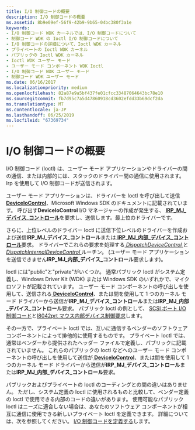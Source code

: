 ```yaml
---
title: I/O 制御コードの概要
description: I/O 制御コードの概要
ms.assetid: 8b9e09ef-56f9-42b9-9b65-04bc380f3a1e
keywords:
- I/O 制御コード WDK カーネルでは、I/O 制御コードについて
- 制御コード WDK の Ioctl I/O 制御コードについて
- I/O 制御コードの詳細について、Ioctl WDK カーネル
- プライベートの Ioctl WDK カーネル
- パブリックの Ioctl WDK カーネル
- Ioctl WDK ユーザー モード
- ユーザー モード コンポーネント WDK Ioctl
- I/O 制御コード WDK ユーザー モード
- 制御コード WDK ユーザー モード
ms.date: 06/16/2017
ms.localizationpriority: medium
ms.openlocfilehash: 82a87e9a5bf437fe01cfcc33487064643bc78e10
ms.sourcegitcommit: fb7d95c7a5d47860918cd3602efdd33b69dcf2da
ms.translationtype: MT
ms.contentlocale: ja-JP
ms.lasthandoff: 06/25/2019
ms.locfileid: "67369734"
---
```

# <a name="introduction-to-io-control-codes"></a>I/O 制御コードの概要





I/O 制御コード (Ioctl) は、ユーザー モード アプリケーションやドライバーの間の通信、または内部的には、スタックのドライバー間の通信に使用されます。 Irp を使用して I/O 制御コードが送信されます。

ユーザー モード アプリケーションは、ドライバーを Ioctl を呼び出して送信[ **DeviceIoControl**](https://docs.microsoft.com/windows/desktop/api/ioapiset/nf-ioapiset-deviceiocontrol)、Microsoft Windows SDK のドキュメントに記載されています。 呼び出す**DeviceIoControl** I/O マネージャーの作成が発生する、 [ **IRP\_MJ\_デバイス\_コントロール**](https://docs.microsoft.com/windows-hardware/drivers/kernel/irp-mj-device-control)を要求し、送信します。最上位のドライバーです。

さらに、上位レベルのドライバー Ioctl に送信下位レベルのドライバーを作成および送信**IRP\_MJ\_デバイス\_コントロール**または[ **IRP\_MJ\_内部\_デバイス\_コントロール**](https://docs.microsoft.com/windows-hardware/drivers/kernel/irp-mj-internal-device-control)要求。 ドライバーでこれらの要求を処理する[ *DispatchDeviceControl* ](https://docs.microsoft.com/windows-hardware/drivers/ddi/content/wdm/nc-wdm-driver_dispatch)と[ *DispatchInternalDeviceControl* ](https://docs.microsoft.com/windows-hardware/drivers/ddi/content/wdm/nc-wdm-driver_dispatch)ルーチン。 (ユーザー モード アプリケーションを送信できません**IRP\_MJ\_内部\_デバイス\_コントロール**要求します)。

Ioctl には"public"と"private"がいくつか。 通常パブリック Ioctl がシステム定義し、Windows Driver Kit (WDK) または Windows SDK のいずれかで、マイクロソフトが記載されています。 ユーザー モード コンポーネントの呼び出しを使用して、送信される[ **DeviceIoControl**](https://docs.microsoft.com/windows/desktop/api/ioapiset/nf-ioapiset-deviceiocontrol)、または間を使用して 1 つのカーネル モード ドライバーから送信が**IRP\_MJ\_デバイス\_コントロール**または**IRP\_MJ\_内部\_デバイス\_コントロール**要求。 パブリック Ioctl の例として、 [SCSI ポート I/O 制御コード](https://docs.microsoft.com/windows-hardware/drivers/ddi/content/index)と[I8042prt マウス内部デバイス制御要求](https://docs.microsoft.com/windows-hardware/drivers/ddi/content/index)します。

その一方で、プライベート Ioctl では、互いに通信するベンダーのソフトウェア コンポーネントによって排他的に使用するものです。 プライベート Ioctl では、通常はベンダーから提供されたヘッダー ファイルで定義し、パブリックに記載されていません。 これらのパブリックの Ioctl などへのユーザー モード コンポーネントの呼び出しを使用して送信が[ **DeviceIoControl**](https://docs.microsoft.com/windows/desktop/api/ioapiset/nf-ioapiset-deviceiocontrol)、または間を使用して 1 つのカーネル モード ドライバーから送信が**IRP\_MJ\_デバイス\_コントロール**または**IRP\_MJ\_内部\_デバイス\_コントロール**要求。

パブリックおよびプライベートの Ioctl のコーディングとの間の違いはありません。 ただし、システム定義の Ioctl に使用されるものと比較して、ベンダー定義の Ioctl で使用できる内部のコードの違いがあります。 使用可能なパブリック Ioctl はニーズに適合しない場合は、あなたのソフトウェア コンポーネントが相互に通信に使用できる新しいプライベート Ioctl を定義できます。 詳細については、次を参照してください。 [I/O 制御コードを定義する](defining-i-o-control-codes.md)します。

 

 




